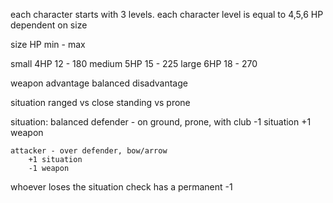 each character starts with 3 levels.
each character level is equal to 4,5,6 HP dependent on size 


size    HP      min - max

small   4HP     12 - 180
medium  5HP     15 - 225
large   6HP     18 - 270



weapon
    advantage
    balanced
    disadvantage

situation
    ranged vs close
    standing vs prone

situation: balanced
    defender - on ground, prone, with club
        -1 situation
        +1 weapon

    attacker - over defender, bow/arrow
        +1 situation
        -1 weapon

whoever loses the situation check has a permanent -1